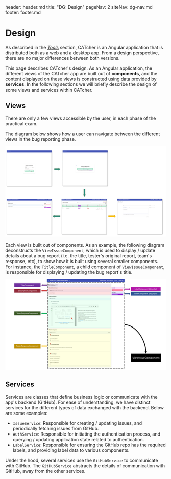 <frontmatter>
  header: header.md
  title: "DG: Design"
  pageNav: 2
  siteNav: dg-nav.md
  footer: footer.md
</frontmatter>

# Design

As described in the [_Tools_](tools.md) section, CATcher is an Angular application that is distributed both as a web and a desktop app. From a design perspective, there are no major differences between both versions.

This page describes CATcher's design. As an Angular application, the different
views of the CATcher app are built out of **components**, and the content displayed on these
views is constructed using data provided by **services**. In the following sections we will briefly describe the design of some views and services within CATcher.

## Views

There are only a few views accessible by the user, in each phase of the practical exam.

The diagram below shows how a user can navigate between the different views in the bug reporting phase.

![](../images/views-traversal.png)

Each view is built out of components.
As an example, the following diagram deconstructs the `ViewIssueComponent`, which is used to display / update details about a bug report (i.e. the title, tester's original report, team's response, etc), to show how it is built using several smaller components.
For instance, the `TitleComponent`, a child component of `ViewIssueComponent`, is responsible for
displaying / updating the bug report's title.

![](../images/large-component.png)


## Services

Services are classes that define business logic or communicate with the app's backend (GitHub). For ease of understanding, we have distinct services for the different types of data exchanged with the backend. Below are some examples:

- `IssueService`: Responsible for creating / updating issues, and periodically fetching issues from GitHub.
- `AuthService`: Responsible for initiating the authentication process, and querying / updating application state related to authentication.
- `LabelService`: Responsible for ensuring the GitHub repo has the required labels, and providing label data to various components.

Under the hood, several services use the `GitHubService` to communicate with GitHub.
The `GitHubService` abstracts the details of communication with GitHub, away from the other services.
